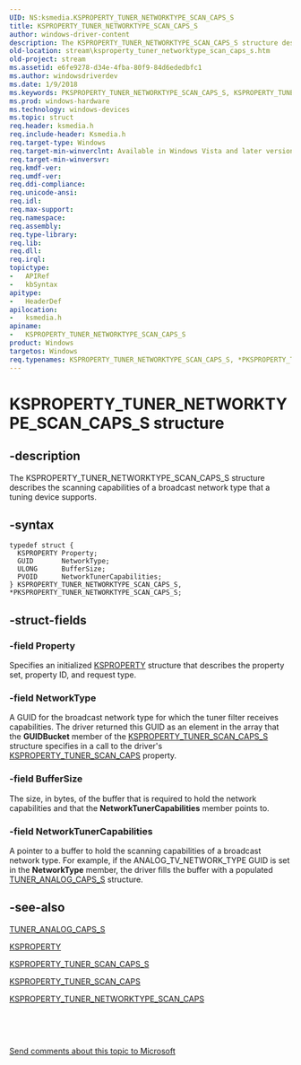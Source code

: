 ```yaml
---
UID: NS:ksmedia.KSPROPERTY_TUNER_NETWORKTYPE_SCAN_CAPS_S
title: KSPROPERTY_TUNER_NETWORKTYPE_SCAN_CAPS_S
author: windows-driver-content
description: The KSPROPERTY_TUNER_NETWORKTYPE_SCAN_CAPS_S structure describes the scanning capabilities of a broadcast network type that a tuning device supports.
old-location: stream\ksproperty_tuner_networktype_scan_caps_s.htm
old-project: stream
ms.assetid: e6fe9278-d34e-4fba-80f9-84d6ededbfc1
ms.author: windowsdriverdev
ms.date: 1/9/2018
ms.keywords: PKSPROPERTY_TUNER_NETWORKTYPE_SCAN_CAPS_S, KSPROPERTY_TUNER_NETWORKTYPE_SCAN_CAPS_S structure [Streaming Media Devices], stream.ksproperty_tuner_networktype_scan_caps_s, *PKSPROPERTY_TUNER_NETWORKTYPE_SCAN_CAPS_S, ksmedia/PKSPROPERTY_TUNER_NETWORKTYPE_SCAN_CAPS_S, ksmedia/KSPROPERTY_TUNER_NETWORKTYPE_SCAN_CAPS_S, vidcapstruct_7ffc22b0-3a65-449e-a0cb-6816a99738d6.xml, PKSPROPERTY_TUNER_NETWORKTYPE_SCAN_CAPS_S structure pointer [Streaming Media Devices], KSPROPERTY_TUNER_NETWORKTYPE_SCAN_CAPS_S
ms.prod: windows-hardware
ms.technology: windows-devices
ms.topic: struct
req.header: ksmedia.h
req.include-header: Ksmedia.h
req.target-type: Windows
req.target-min-winverclnt: Available in Windows Vista and later versions of the operating system.
req.target-min-winversvr: 
req.kmdf-ver: 
req.umdf-ver: 
req.ddi-compliance: 
req.unicode-ansi: 
req.idl: 
req.max-support: 
req.namespace: 
req.assembly: 
req.type-library: 
req.lib: 
req.dll: 
req.irql: 
topictype:
-	APIRef
-	kbSyntax
apitype:
-	HeaderDef
apilocation:
-	ksmedia.h
apiname:
-	KSPROPERTY_TUNER_NETWORKTYPE_SCAN_CAPS_S
product: Windows
targetos: Windows
req.typenames: KSPROPERTY_TUNER_NETWORKTYPE_SCAN_CAPS_S, *PKSPROPERTY_TUNER_NETWORKTYPE_SCAN_CAPS_S
---
```


# KSPROPERTY_TUNER_NETWORKTYPE_SCAN_CAPS_S structure


## -description


The KSPROPERTY_TUNER_NETWORKTYPE_SCAN_CAPS_S structure describes the scanning capabilities of a broadcast network type that a tuning device supports.


## -syntax


````
typedef struct {
  KSPROPERTY Property;
  GUID       NetworkType;
  ULONG      BufferSize;
  PVOID      NetworkTunerCapabilities;
} KSPROPERTY_TUNER_NETWORKTYPE_SCAN_CAPS_S, *PKSPROPERTY_TUNER_NETWORKTYPE_SCAN_CAPS_S;
````


## -struct-fields




### -field Property

Specifies an initialized <a href="..\ks\nf-ks-ikscontrol-ksproperty.md">KSPROPERTY</a> structure that describes the property set, property ID, and request type.


### -field NetworkType

A GUID for the broadcast network type for which the tuner filter receives capabilities. The driver returned this GUID as an element in the array that the <b>GUIDBucket</b> member of the <a href="..\ksmedia\ns-ksmedia-ksproperty_tuner_scan_caps_s.md">KSPROPERTY_TUNER_SCAN_CAPS_S</a> structure specifies in a call to the driver's <a href="https://msdn.microsoft.com/library/windows/hardware/ff565887">KSPROPERTY_TUNER_SCAN_CAPS</a> property. 


### -field BufferSize

The size, in bytes, of the buffer that is required to hold the network capabilities and that the <b>NetworkTunerCapabilities</b> member points to. 


### -field NetworkTunerCapabilities

A pointer to a buffer to hold the scanning capabilities of a broadcast network type. For example, if the ANALOG_TV_NETWORK_TYPE GUID is set in the <b>NetworkType</b> member, the driver fills the buffer with a populated <a href="..\ksmedia\ns-ksmedia-tuner_analog_caps_s.md">TUNER_ANALOG_CAPS_S</a> structure. 


## -see-also

<a href="..\ksmedia\ns-ksmedia-tuner_analog_caps_s.md">TUNER_ANALOG_CAPS_S</a>

<a href="..\ks\nf-ks-ikscontrol-ksproperty.md">KSPROPERTY</a>

<a href="..\ksmedia\ns-ksmedia-ksproperty_tuner_scan_caps_s.md">KSPROPERTY_TUNER_SCAN_CAPS_S</a>

<a href="https://msdn.microsoft.com/library/windows/hardware/ff565887">KSPROPERTY_TUNER_SCAN_CAPS</a>

<a href="https://msdn.microsoft.com/library/windows/hardware/ff565881">KSPROPERTY_TUNER_NETWORKTYPE_SCAN_CAPS</a>

 

 

<a href="mailto:wsddocfb@microsoft.com?subject=Documentation%20feedback [stream\stream]:%20KSPROPERTY_TUNER_NETWORKTYPE_SCAN_CAPS_S structure%20 RELEASE:%20(1/9/2018)&amp;body=%0A%0APRIVACY STATEMENT%0A%0AWe use your feedback to improve the documentation. We don't use your email address for any other purpose, and we'll remove your email address from our system after the issue that you're reporting is fixed. While we're working to fix this issue, we might send you an email message to ask for more info. Later, we might also send you an email message to let you know that we've addressed your feedback.%0A%0AFor more info about Microsoft's privacy policy, see http://privacy.microsoft.com/en-us/default.aspx." title="Send comments about this topic to Microsoft">Send comments about this topic to Microsoft</a>

